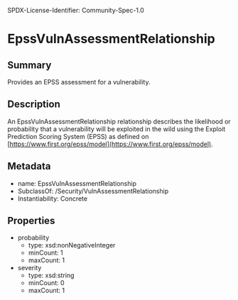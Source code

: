 SPDX-License-Identifier: Community-Spec-1.0

# EpssVulnAssessmentRelationship

## Summary

Provides an EPSS assessment for a vulnerability.

## Description

An EpssVulnAssessmentRelationship relationship describes the likelihood or
probability that a vulnerability will be exploited in the wild using the Exploit
Prediction Scoring System (EPSS) as defined on 
[https://www.first.org/epss/model](https://www.first.org/epss/model).

## Metadata

- name: EpssVulnAssessmentRelationship
- SubclassOf: /Security/VulnAssessmentRelationship
- Instantiability: Concrete

## Properties

- probability
  - type: xsd:nonNegativeInteger
  - minCount: 1
  - maxCount: 1
- severity
  - type: xsd:string
  - minCount: 0
  - maxCount: 1
